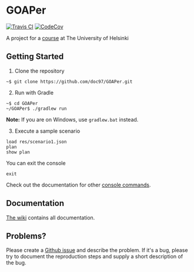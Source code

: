 # GOAPer

[![Travis CI](https://travis-ci.org/doc97/GOAPer.svg?branch=master)](https://travis-ci.org/doc97/GOAPer)
[![CodeCov](https://img.shields.io/codecov/c/github/doc97/GOAPer/master.svg)](https://codecov.io/github/doc97/GOAPer/)

A project for a [course](https://github.com/TiraLabra/2018-kevat-p4/wiki) at The University of Helsinki

## Getting Started

1. Clone the repository
```
~$ git clone https://github.com/doc97/GOAPer.git
```

2. Run with Gradle
```
~$ cd GOAPer
~/GOAPer$ ./gradlew run
```
**Note:** If you are on Windows, use `gradlew.bat` instead.

3. Execute a sample scenario
```
load res/scenario1.json
plan
show plan
```

You can exit the console
```
exit
```
Check out the documentation for other [console commands](https://github.com/doc97/GOAPer/wiki/Console).

## Documentation

[The wiki](https://github.com/doc97/GOAPer/wiki) contains all documentation.

## Problems?

Please create a [Github issue](https://github.com/doc97/GOAPer/issues) and describe the problem.
If it's a bug, please try to document the reproduction steps and supply a short description of the bug.
